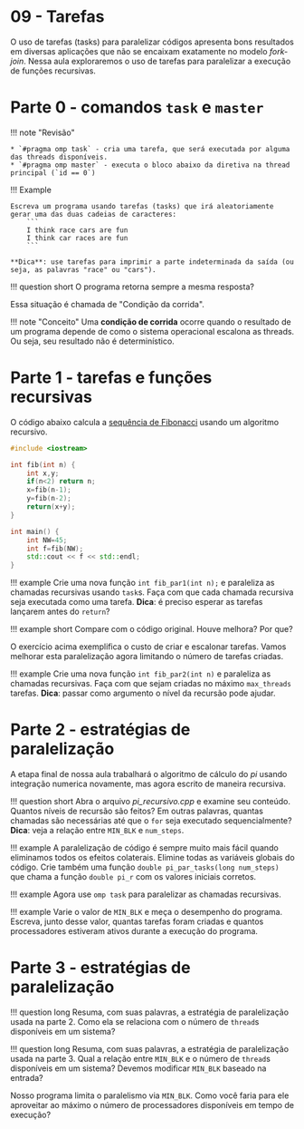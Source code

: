 # 09 - Tarefas

O uso de tarefas (tasks) para paralelizar códigos apresenta bons resultados em diversas aplicações que não se encaixam exatamente no modelo *fork-join*. Nessa aula exploraremos o uso de tarefas para paralelizar a execução de funções recursivas. 

# Parte 0 - comandos `task` e `master`

!!! note "Revisão"
    
    * `#pragma omp task` - cria uma tarefa, que será executada por alguma das threads disponíveis.
    * `#pragma omp master` - executa o bloco abaixo da diretiva na thread principal (`id == 0`)

!!! Example 

    Escreva um programa usando tarefas (tasks) que irá aleatoriamente gerar uma das duas cadeias de caracteres:
        ```
        I think race cars are fun 
        I think car races are fun
        ```
    
    **Dica**: use tarefas para imprimir a parte indeterminada da saída (ou seja, as palavras "race" ou "cars").

!!! question short
    O programa retorna sempre a mesma resposta?


Essa situação é chamada de "Condição da corrida". 

!!! note "Conceito"
    Uma **condição de corrida** ocorre quando o resultado de um programa depende de como o sistema operacional escalona as threads. Ou seja, seu resultado não é determinístico.
    

# Parte 1 - tarefas e funções recursivas

O código abaixo calcula a [sequência de Fibonacci](https://pt.wikipedia.org/wiki/Sequ%C3%AAncia_de_Fibonacci) usando um algoritmo recursivo. 

```cpp
#include <iostream>

int fib(int n) {
    int x,y;
    if(n<2) return n;
    x=fib(n-1);
    y=fib(n-2);
    return(x+y);
}

int main() {
    int NW=45;
    int f=fib(NW);
    std::cout << f << std::endl;
}
```

!!! example
    Crie uma nova função `int fib_par1(int n);` e paraleliza as chamadas recursivas usando `task`s. Faça com que cada chamada recursiva seja executada como uma tarefa. **Dica**: é preciso esperar as tarefas lançarem antes do `return`?

!!! example short
    Compare com o código original. Houve melhora? Por que?

O exercício acima exemplifica o custo de criar e escalonar tarefas. Vamos melhorar esta paralelização agora limitando o número de tarefas criadas.

!!! example 
    Crie uma nova função `int fib_par2(int n)` e paraleliza as chamadas recursivas. Faça com que sejam criadas no máximo `max_threads` tarefas. **Dica**: passar como argumento o nível da recursão pode ajudar. 

# Parte 2 - estratégias de paralelização

A etapa final de nossa aula trabalhará o algoritmo de cálculo do *pi* usando integração numerica novamente, mas agora escrito de maneira recursiva. 

!!! question short
    Abra o arquivo *pi_recursivo.cpp* e examine seu conteúdo. Quantos níveis de recursão são feitos? Em outras palavras, quantas chamadas são necessárias até que o `for` seja executado sequencialmente? **Dica**: veja a relação entre `MIN_BLK` e `num_steps`.

!!! example 
    A paralelização de código é sempre muito mais fácil quando eliminamos todos os efeitos colaterais. Elimine todas as variáveis globais do código. Crie também uma função `double pi_par_tasks(long num_steps)` que chama a função `double pi_r` com os valores iniciais corretos.
    
!!! example
    Agora use `omp task` para paralelizar as chamadas recursivas. 

!!! example 
    Varie o valor de `MIN_BLK` e meça o desempenho do programa. Escreva, junto desse valor, quantas tarefas foram criadas e quantos processadores estiveram ativos durante a execução do programa. 

# Parte 3 - estratégias de paralelização

!!! question long
    Resuma, com suas palavras, a estratégia de paralelização usada na parte 2. Como ela se relaciona com o número de `thread`s disponíveis em um sistema?
    
!!! question long
    Resuma, com suas palavras, a estratégia de paralelização usada na parte 3. Qual a relação entre `MIN_BLK` e o número de `thread`s disponíveis em um sistema? Devemos modificar `MIN_BLK` baseado na entrada?
    
    

Nosso programa limita o paralelismo via `MIN_BLK`. Como você faria para ele aproveitar ao máximo o número de processadores disponíveis em tempo de execução?

